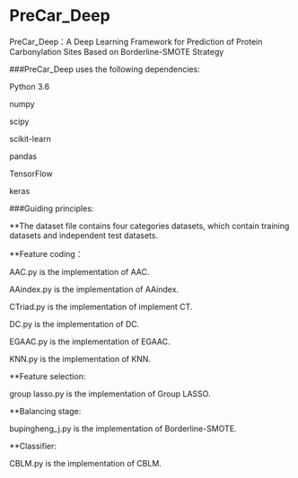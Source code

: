 # PreCar_Deep
PreCar_Deep：A Deep Learning Framework for Prediction of Protein Carbonylation Sites Based on Borderline-SMOTE Strategy

###PreCar_Deep uses the following dependencies:

Python 3.6

numpy

scipy

scikit-learn

pandas

TensorFlow

keras

###Guiding principles:

**The dataset file contains four categories  datasets, which contain training datasets and independent test datasets.


**Feature coding：

AAC.py is the implementation of AAC.

AAindex.py is the implementation of AAindex.

CTriad.py is the implementation of implement CT.

DC.py is the implementation of DC.

EGAAC.py is the implementation of EGAAC.

KNN.py is the implementation of KNN.


**Feature selection:

group lasso.py is the implementation of Group LASSO.

**Balancing stage:

bupingheng_j.py is the implementation of Borderline-SMOTE.


**Classifier:

CBLM.py is the implementation of CBLM.
